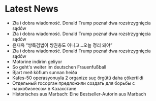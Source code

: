 # Latest News
-  Zła i dobra wiadomość. Donald Trump poznał dwa rozstrzygnięcia sądów
-  Zła i dobra wiadomość. Donald Trump poznał dwa rozstrzygnięcia sądów
-  윤재옥 “쌍특검법이 쌍권총도 아니고…오늘 정리 돼야”
-  Zła i dobra wiadomość. Donald Trump poznał dwa rozstrzygnięcia sądów
-  Motorine indirim geliyor
-  So geht's weiter im deutschen Frauenfußball
-  Bjart með köflum sunnan heiða
-  Kafes-50 operasyonuyla 2 organize suç örgütü daha çökertildi
-  Отдельный госорган предложили создать для борьбы с наркобизнесом в Казахстане
-  Historisches aus Marbach: Eine Bestseller-Autorin aus Marbach
